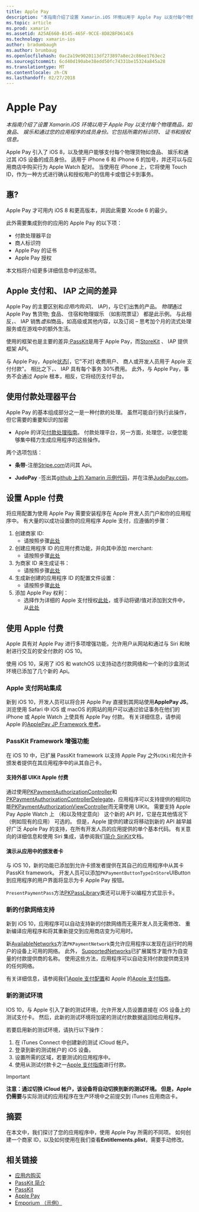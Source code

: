 ```yaml
---
title: Apple Pay
description: "本指南介绍了设置 Xamarin.iOS 环境以用于 Apple Pay 以支付每个物理商品，如食品、 娱乐和通过您的应用程序的成员身份。 它包括所需的标识符、 证书和授权信息。"
ms.topic: article
ms.prod: xamarin
ms.assetid: A25AE660-B145-465F-9CCE-8D82BFD614C6
ms.technology: xamarin-ios
author: bradumbaugh
ms.author: brumbaug
ms.openlocfilehash: 0ac2a19e9020113df273897a8ec2c86ee1763ec2
ms.sourcegitcommit: 6cd40d190abe38edd50fc74331be15324a845a28
ms.translationtype: MT
ms.contentlocale: zh-CN
ms.lasthandoff: 02/27/2018
---
```

# <a name="apple-pay"></a>Apple Pay

_本指南介绍了设置 Xamarin.iOS 环境以用于 Apple Pay 以支付每个物理商品，如食品、 娱乐和通过您的应用程序的成员身份。它包括所需的标识符、 证书和授权信息。_


Apple Pay 引入了 iOS 8，以及使用户能够支付每个物理货物如食品、 娱乐和通过其 iOS 设备的成员身份。 适用于 iPhone 6 和 iPhone 6 的加号，并还可以与应用商店中购买行为 Apple Watch 配对。 当使用在 iPhone 上，它将使用 Touch ID，作为一种方式进行确认和授权用户的信用卡或借记卡到事务。


## <a name="requirements"></a>惠?

Apple Pay 才可用内 iOS 8 和更高版本，并因此需要 Xcode 6 的最少。

此外需要集成到你的应用的 Apple Pay 的以下项：

 - 付款处理器平台
 - 商人标识符
 - Apple Pay 的证书
 - Apple Pay 授权

本文档将介绍更多详细信息中的这些项。

## <a name="differences-between-apple-pay-and-iap"></a>Apple 支付和、 IAP 之间的差异

Apple Pay 的主要区别和*应用内购买*(、 IAP)，与它们出售的产品。 *物理*通过 Apple Pay 售货物; 食品、 住宿和物理娱乐 （如影院票证） 都是此示例。 与此相反，、 IAP 销售*虚拟*商品，如高级或其他内容，以及订阅 – 思考加个月的流式处理服务或在游戏中的额外生活。

使用的框架也是主要的差异;[PassKit](https://developer.apple.com/library/ios/documentation/PassKit/Reference/PKPaymentAuthorizationViewController_Ref/)是用于 Apple Pay，而[StoreKit](https://developer.apple.com/library/ios/documentation/PassKit/Reference/PKPaymentAuthorizationViewController_Ref/) 、 IAP 提供框架 API。

与 Apple Pay，Apple[状态](https://developer.apple.com/apple-pay/Getting-Started-with-Apple-Pay.pdf)[，它"不对] 收费用户、 商人或开发人员用于 Apple 支付付款"。 相比之下，、 IAP 具有每个事务 30%费用。 此外，与 Apple Pay，事务不会通过 Apple 根本，相反，它将经历支付平台。


## <a name="using-a-payment-processor-platform"></a>使用付款处理器平台

Apple Pay 的基本组成部分之一是一种付款的处理。 虽然可能自行执行此操作，但它需要的重要知识的加密
- Apple 的详见[付款处理指南](https://developer.apple.com/library/ios/ApplePay_Guide/ProcessPayment.html)。
付款处理平台，另一方面，处理您，以便您能够集中精力生成应用程序的这些操作。

两个选项包括：

- **条带**-注册[Stripe.com](https://stripe.com/)访问其 Api。

- **JudoPay** -签出其[github 上的 Xamarin 示例代码](https://github.com/Judopay/Xamarin-Sample-App)，并在注册[JudoPay.com](https://www.judopay.com/)。


## <a name="provisioning-for-apple-pay"></a>设置 Apple 付费

将应用配置为使用 Apple Pay 需要安装程序在 Apple 开发人员门户和你的应用程序中。 有大量的以成功设置你的应用程序 Apple 支付，应遵循的步骤：

1. 创建商家 ID:
    - 请按照步骤[此处](~/ios/deploy-test/provisioning/capabilities/apple-pay-capabilities.md#merchantid)
2. 创建应用程序 ID 的应用付费功能，并向其中添加 merchant:
    - 请按照步骤[此处](~/ios/deploy-test/provisioning/capabilities/apple-pay-capabilities.md#appid)
3. 为商家 ID 来生成证书：
    - 请按照步骤[此处](~/ios/deploy-test/provisioning/capabilities/apple-pay-capabilities.md#certificate)
4. 生成新创建的应用程序 ID 的配置文件设置：
    - 请按照步骤[此处](~/ios/get-started/installation/device-provisioning/manual-provisioning.md#provisioning)
5. 添加 Apple Pay 权利：
    - 选择作为详细的 Apple 支付授权[此处](~/ios/deploy-test/provisioning/entitlements.md)，或手动将键/值对添加到文件中，从[此处](~/ios/deploy-test/provisioning/entitlements.md)


## <a name="working-with-apple-pay"></a>使用 Apple 付费

Apple 具有对 Apple Pay 进行多项增强功能，允许用户从网站和通过与 Siri 和映射进行交互的安全付款的 iOS 10。

使用 iOS 10，采用了 iOS 和 watchOS 以支持动态付款网络和一个新的沙盒测试环境已添加了几个新的 Api。


### <a name="apple-pay-website-integration"></a>Apple 支付网站集成

新到 iOS 10，开发人员可以将合并 Apple Pay 直接到其网站使用**ApplePay JS**。 浏览使用 Safari 中 iOS 或 macOS 的网站的用户可以通过验证事务在他们的 iPhone 或 Apple Watch 上使具有 Apple Pay 付款。 有关详细信息，请参阅 Apple 的[ApplePay JP Framework 参考](https://developer.apple.com/reference/applepayjs)。

### <a name="passkit-framework-enhancements"></a>PassKit Framework 增强功能

在 iOS 10 中，已扩展 PassKit framework 以支持 Apple Pay 之外`UIKit`和允许卡颁发者提供在其应用程序中的从其自己卡。


#### <a name="supporting-apple-pay-outside-of-uikit"></a>支持外部 UIKit Apple 付费

通过使用[PKPaymentAuthorizationController](https://developer.apple.com/reference/passkit/pkpaymentauthorizationcontroller)和[PKPaymentAuthorixationControllerDelegate](https://developer.apple.com/reference/passkit/pkpaymentauthorizationcontrollerdelegate)，应用程序可以支持提供的相同功能[PKPaymentAuthorizationViewController](https://developer.apple.com/reference/passkit/pkpaymentauthorizationviewcontroller)而无需使用 UIKit。 需要支持 Apple Pay Apple Watch 上 （和以及特定意向） 这个新的 API 时，它是在其他情况下 （例如现有的应用） 可选的。 但是，Apple 提供的建议将移动到新的 API 越早越好广泛 Apple Pay 的支持，在所有开发人员的应用提供的单个基本代码。 有关意向的详细信息和使用 Siri 集成，请参阅我们[简介 SiriKit](~/ios/platform/sirikit/index.md)文档。

#### <a name="presenting-issuer-cards-from-within-apps"></a>演示从应用中的颁发者卡

与 iOS 10，新的功能已添加到允许卡颁发者提供在其自己的应用程序中从其卡 PassKit framework。 开发人员可以添加`PKPaymentButtonTypeInStore`UIButton 到应用程序的用户界面将显示为卡 Apple Pay 按钮。

`PresentPaymentPass`方法[PKPassLibrary](https://developer.apple.com/reference/passkit/pkpasslibrary)类还可以用于以编程方式显示卡。

### <a name="new-payment-network-support"></a>新的付款网络支持

新到 iOS 10，应用程序可以自动支持新的付款网络而无需开发人员无需修改、 重新编译应用程序和将其重新提交到应用商店变为可用时。

新[AvailableNetworks](https://developer.apple.com/reference/passkit/pkpaymentrequest/1833288-availablenetworks)方法`PKPaymentNetwork`类允许应用程序以发现在运行时的用户的设备上可用的网络。 此外， [SupportedNetworks](https://developer.apple.com/reference/passkit/pkpaymentrequest/1619329-supportednetworks)已扩展属性才能作为自变量的付款提供商的名称。 使用这些方法，应用程序可以自动支持付款提供商支持的任何网络。

有关详细信息，请参阅我们[Apple 支付配置](~/ios/platform/apple-pay.md)和 Apple 的[Apple 支付指南](https://developer.apple.com/apple-pay/)。

### <a name="new-testing-environment"></a>新的测试环境

IOS 10，与 Apple 引入了新的测试环境，允许开发人员设置直接在 iOS 设备上的测试支付卡。 然后，此新的测试环境将加密的测试付款数据返回给应用程序。

若要启用新的测试环境，请执行以下操作：

1. 在 iTunes Connect 中创建新的测试 iCloud 帐户。
2. 登录到新的测试帐户的 iOS 设备。
3. 设置所需的区域，若要测试的应用程序中。
4. 使用从测试付款卡之一[Apple 支付指南](https://developer.apple.com/apple-pay/)进行付款。

> [!IMPORTANT]
>  **注意：**通过切换 iCloud 帐户，该设备将自动切换到新的测试环境。 但是，Apple 仍**需要**与实际测试的应用程序在生产环境中之前提交到 iTunes 应用商店卡。

## <a name="summary"></a>摘要

在本文中，我们探讨了您的应用程序中，使用 Apple Pay 所需的不同项。 如何创建一个商家 ID，以及如何使用在我们查看**Entitlements.plist**，需要手动修改。


## <a name="related-links"></a>相关链接

- [应用内购买](~/ios/platform/in-app-purchasing/index.md)
- [PassKit 简介](~/ios/platform/passkit.md)
- [PassKit](https://developer.apple.com/library/ios/documentation/PassKit/Reference/PKPaymentAuthorizationViewController_Ref/)
- [Apple Pay](https://developer.apple.com/apple-pay/)
- [Emporium （示例）](https://developer.xamarin.com/samples/monotouch/ios9/Emporium/)
